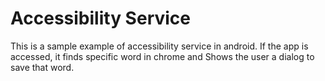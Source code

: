 # Accessibility Service

This is a sample example of accessibility service in android. If the app is accessed, it finds specific word in chrome and Shows the user a dialog to save that word.

